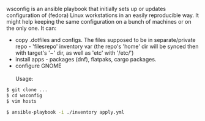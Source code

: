 wsconfig is an ansible playbook that initially sets up or updates configuration of (fedora) Linux workstations in an easily reproducible way. It might help keeping the same configuration on a bunch of machines or on the only one. It can:
- copy .dotfiles and configs. The files supposed to be in separate/private repo - 'filesrepo' inventory var (the repo's 'home' dir will be synced then with target's '~' dir, as well as 'etc' with '/etc/')
- install apps - packages (dnf), flatpaks, cargo packages.
- configure GNOME
\
\
Usage:
```bash
$ git clone ...
$ cd wsconfig
$ vim hosts

$ ansible-playbook -i ./inventory apply.yml
```
